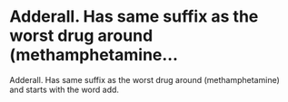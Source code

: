 # Adderall. Has same suffix as the worst drug around (methamphetamine…

Adderall. Has same suffix as the worst drug around (methamphetamine) and starts with the word add. 
